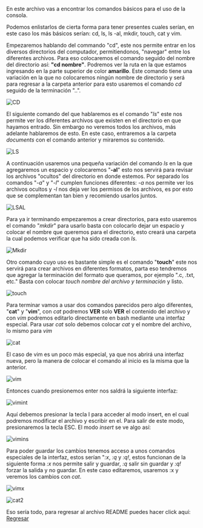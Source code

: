 En este archivo vas a encontrar los comandos básicos para el uso de la consola.

Podemos enlistarlos de cierta forma para tener presentes cuales serían, en este caso los más básicos serían: cd, ls, ls -al, mkdir, touch, cat y vim.

Empezaremos hablando del commando "cd", este nos permite entrar en los diversos directorios del computador, permitiendonos, "navegar" entre los diferentes archivos. Para eso colocaremos el comando seguido del nombre del directorio así: **"cd nombre"**. Podremos ver la ruta en la que estamos ingresando en la parte superior de color **amarillo**. Este comando tiene una variación en la que no colocaremos ningún nombre de directorio y será para regresar a la carpeta anterior para esto usaremos el comando *cd* seguido de la terminación "..".  

![CD](../images/CD.png)

El siguiente comando del que hablaremos es el comando "*ls*" este nos permite ver los diferentes archivos que existen en el directorio en que hayamos entrado. Sin embargo no veremos todos los archivos, más adelante hablaremos de esto. En este caso, entraremos a la carpeta *documents* con el comando anterior y miraremos su contenido.

![LS](../images/LS.png)

A continuación usaremos una pequeña variación del comando *ls* en la que agregaremos un espacio y colocaremos "**-al**" esto nos servirá para revisar los archivos "ocultos" del directorio en donde estemos. Por separado los comandos "*-a*" y "*-l*" cumplen funciones diferentes: *-a* nos permite ver los archivos ocultos y *-l* nos deja ver los permisos de los archivos, es por esto que se complementan tan bien y recomiendo usarlos juntos.

![LSAL](../images/LS%20-AL%20-A%20-L.png)

Para ya ir terminando empezaremos a crear directorios, para esto usaremos el comando "*mkdir*" para usarlo basta con colocarlo dejar un espacio y colocar el nombre que queremos para el directorio, esto creará una carpeta la cual podemos verificar que ha sido creada con *ls*.

![Mkdir](../images/MKDIR.png)

Otro comando cuyo uso es bastante simple es el comando "**touch**" este nos servirá para crear archivos en diferentes formatos, parta eso tendremos que agregar la terminación del formato que queramos, por ejemplo ".c, .txt, etc."
Basta con colocar *touch nombre del archivo y terminación* y listo.

![touch](../images/TOUCH.png)

Para terminar vamos a usar dos comandos parecidos pero algo diferentes, "**cat**" y "**vim**", con *cat* podremos **VER** solo **VER** el contenido del archivo y con *vim* podremos editarlo directamente en bash mediante una interfaz especial.
Para usar *cat* solo debemos colocar *cat* y el nombre del archivo, lo mismo para *vim*

![cat](../images/CAT.png)

El caso de vim es un poco más especial, ya que nos abrirá una interfaz nueva, pero la manera de colocar el comando al inicio es la misma que la anterior.

![vim](../images/VIM.png)

Entonces cuando presionemos enter nos saldrá la siguiente interfaz: 

![vimint](../images/VIM%20INT.png)

Aquí debemos presionar la tecla I para acceder al modo insert, en el cual podremos modificar el archivo y escribir en el. Para salir de este modo, presionaremos la tecla ESC. El modo *insert* se ve algo así:

![vimins](../images/VIM%20INS.png)

Para poder guardar los cambios tenemos acceso a unos comandos especiales de la interfaz, estos serían "*:x*, *:q* y *:q!*, estos funcionan de la siguiente forma *:x* nos permite salir y guardar, *:q* salir sin guardar y *:q!* forzar la salida y no guardar. En este caso editaremos, usaremos :x y veremos los cambios con *cat*.

![vimx](../images/VIM%20X.png)

![cat2](../images/CAT%202%20EDIT.png)

Eso sería todo, para regresar al archivo README puedes hacer click aquí: [Regresar](../README.md)





                                                                                                             

